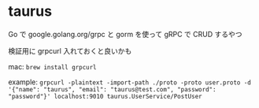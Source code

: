 # taurus

Go で google.golang.org/grpc と gorm を使って gRPC で CRUD するやつ

検証用に grpcurl 入れておくと良いかも

mac: `brew install grpcurl`

example: `grpcurl -plaintext -import-path ./proto -proto user.proto -d '{"name": "taurus", "email": "taurus@test.com", "password": "password"}' localhost:9010 taurus.UserService/PostUser`

